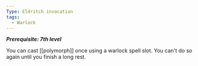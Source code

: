 ```yaml
---
Type: Eldritch invocation
tags:
  - Warlock
---
```

**_Prerequisite: 7th level_**

You can cast [[polymorph]] once using a warlock spell slot. You can't do so again until you finish a long rest.